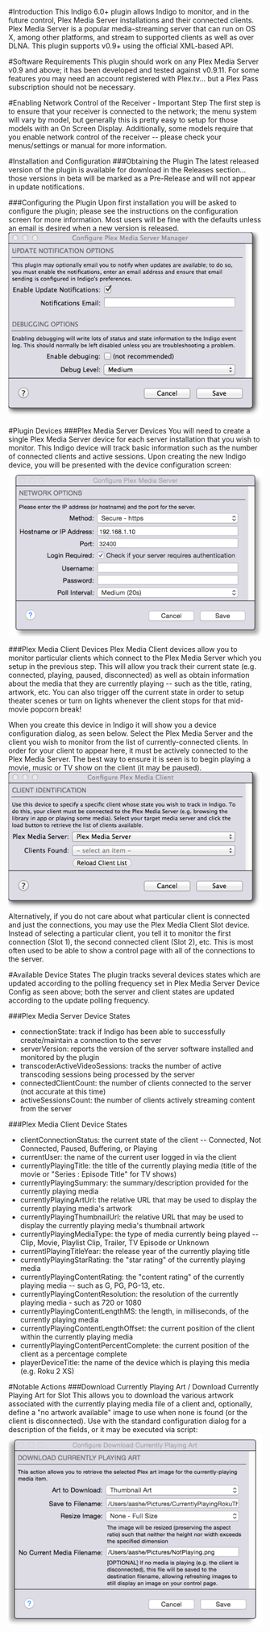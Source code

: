 #Introduction
This Indigo 6.0+ plugin allows Indigo to monitor, and in the future control, Plex Media Server installations and their connected clients. Plex Media Server is a popular media-streaming server that can run on OS X, among other platforms, and stream to supported clients as well as over DLNA. This plugin supports v0.9+ using the official XML-based API.

#Software Requirements
This plugin should work on any Plex Media Server v0.9 and above; it has been developed and tested against v0.9.11. For some features you may need an account registered with Plex.tv... but a Plex Pass subscription should not be necessary.

#Enabling Network Control of the Receiver - Important Step
The first step is to ensure that your receiver is connected to the network; the menu system will vary by model, but generally this is pretty easy to setup for those models with an On Screen Display. Additionally, some models require that you enable network control of the receiver -- please check your menus/settings or manual for more information.

#Installation and Configuration
###Obtaining the Plugin
The latest released version of the plugin is available for download in the Releases section... those versions in beta will be marked as a Pre-Release and will not appear in update notifications.

###Configuring the Plugin
Upon first installation you will be asked to configure the plugin; please see the instructions on the configuration screen for more information. Most users will be fine with the defaults unless an email is desired when a new version is released.
![](<Documentation/Doc-Images/PlexMediaServerManager_PluginConfig.png>)

#Plugin Devices
###Plex Media Server Devices
You will need to create a single Plex Media Server device for each server installation that you wish to monitor. This Indigo device will track basic information such as the number of connected clients and active sessions. Upon creating the new Indigo device, you will be presented with the device configuration screen:
![](<Documentation/Doc-Images/PlexMediaServerManager_ServerDeviceConfig.png>)

###Plex Media Client Devices
Plex Media Client devices allow you to monitor particular clients which connect to the Plex Media Server which you setup in the previous step. This will allow you track their current state (e.g. connected, playing, paused, disconnected) as well as obtain information about the media that they are currently playing -- such as the title, rating, artwork, etc. You can also trigger off the current state in order to setup theater scenes or turn on lights whenever the client stops for that mid-movie popcorn break!

When you create this device in Indigo it will show you a device configuration dialog, as seen below. Select the Plex Media Server and the client you wish to monitor from the list of currently-connected clients. In order for your client to appear here, it must be actively connected to the Plex Media Server. The best way to ensure it is seen is to begin playing a movie, music or TV show on the client (it may be paused).
![](<Documentation/Doc-Images/PlexMediaServerManager_ClientDeviceConfig.png>)
Alternatively, if you do not care about what particular client is connected and just the connections, you may use the Plex Media Client Slot device. Instead of selecting a particular client, you tell it to monitor the first connection (Slot 1), the second connected client (Slot 2), etc. This is most often used to be able to show a control page with all of the connections to the server.

#Available Device States
The plugin tracks several devices states which are updated according to the polling frequency set in Plex Media Server Device Config as seen above; both the server and client states are updated according to the update polling frequency.

###Plex Media Server Device States
- connectionState: track if Indigo has been able to successfully create/maintain a connection to the server
- serverVersion: reports the version of the server software installed and monitored by the plugin
- transcoderActiveVideoSessions: tracks the number of active transcoding sessions being processed by the server
- connectedClientCount: the number of clients connected to the server (not accurate at this time)
- activeSessionsCount: the number of clients actively streaming content from the server

###Plex Media Client Device States
- clientConnectionStatus: the current state of the client -- Connected, Not Connected, Paused, Buffering, or Playing
- currentUser: the name of the current user logged in via the client
- currentlyPlayingTitle: the title of the currently playing media (title of the movie or "Series : Episode Title" for TV shows)
- currentlyPlayingSummary: the summary/description provided for the currently playing media
- currentlyPlayingArtUrl: the relative URL that may be used to display the currently playing media's artwork
- currentlyPlayingThumbnailUrl: the relative URL that may be used to display the currently playing media's thumbnail artwork
- currentlyPlayingMediaType: the type of media currently being played -- Clip, Movie, Playlist Clip, Trailer, TV Episode or Unknown
- currentlPlayingTitleYear: the release year of the currently playing title
- currentlyPlayingStarRating: the "star rating" of the currently playing media
- currentlyPlayingContentRating: the "content rating" of the currently playing media -- such as G, PG, PG-13, etc.
- currentlyPlayingContentResolution: the resolution of the currently playing media - such as 720 or 1080
- currentlyPlayingContentLengthMS: the length, in milliseconds, of the currently playing media
- currentlyPlayingContentLengthOffset: the current position of the client within the currently playing media
- currentlyPlayingContentPercentComplete: the current position of the client as a percentage complete
- playerDeviceTitle: the name of the device which is playing this media (e.g. Roku 2 XS)

#Notable Actions
###Download Currently Playing Art / Download Currently Playing Art for Slot
This allows you to download the various artwork associated with the currently playing media file of a client and, optionally, define a "no artwork available" image to use when none is found (or the client is disconnected). Use with the standard configuration dialog for a description of the fields, or it may be executed via script:
![](<Documentation/Doc-Images/PlexMediaServerManager_DownloadArtConfig.png>)


